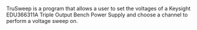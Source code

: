 TruSweep is a program that allows a user to set the voltages of a Keysight EDU366311A Triple Output Bench Power Supply and choose a channel to perform a voltage sweep on.
